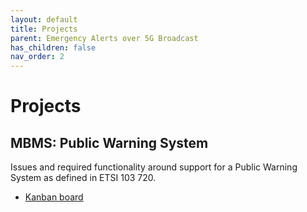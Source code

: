 ```yaml
---
layout: default
title: Projects
parent: Emergency Alerts over 5G Broadcast
has_children: false
nav_order: 2
---
```


# Projects

## MBMS: Public Warning System
Issues and required functionality around support for a Public Warning System as defined in ETSI 103 720.
* [Kanban board](https://github.com/orgs/5G-MAG/projects/20)
